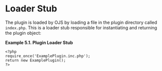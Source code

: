 # Loader Stub

The plugin is loaded by OJS by loading a file in the plugin directory called `index.php`. This is a loader stub responsible for instantiating and returning the plugin object:

**Example 5.1. Plugin Loader Stub**

````
<?php
require_once('ExamplePlugin.inc.php');
return new ExamplePlugin();
?>
````
